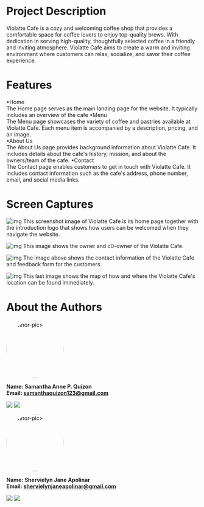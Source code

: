 # Project Description
Violatte Cafe is a cozy and welcoming coffee shop that provides a comfortable space for coffee lovers to enjoy top-quality brews. With dedication in serving high-quality, thoughtfully selected coffee in a friendly and inviting atmosphere. Violatte Cafe aims to create a warm and inviting environment where customers can relax, socialize, and savor their coffee experience.

# Features 
 •Home<br>
    The Home page serves as the main landing page for the website. It typically includes an overview of the cafe
 •Menu<br>
    The Menu page showcases the variety of coffee and pastries available at Violatte Cafe. Each menu item is  accompanied by a description, pricing, and an image.<br>
 •About Us<br>
    The About Us page provides background information about Violatte Cafe. It includes details about the cafe's history, mission, and about the owners/team of the cafe.
 •Contact<br>
    The Contact page enables customers to get in touch with Violatte Cafe. It includes contact information such as the cafe's address, phone number, email, and social media links.

# Screen Captures
![img](https://github.com/iamsammy/violatte-cozycup-cafe-boilerplate/blob/b1b8697f414ed236dd467a0744ddbe9d307c026f/image/output1.png)
This screenshot image of Violatte Cafe is its home page together with the introduction logo that shows how users can be welcomed when they navigate the website.

![img](https://github.com/iamsammy/violatte-cozycup-cafe-boilerplate/blob/b1b8697f414ed236dd467a0744ddbe9d307c026f/image/output2.png)
This image shows the owner and c0-owner of the Violatte Cafe. 

![img](https://github.com/iamsammy/violatte-cozycup-cafe-boilerplate/blob/b1b8697f414ed236dd467a0744ddbe9d307c026f/image/output3.png)
The image above  shows the contact information of the Violatte Cafe and feedback form for the customers.

![img](https://github.com/iamsammy/violatte-cozycup-cafe-boilerplate/blob/b1b8697f414ed236dd467a0744ddbe9d307c026f/image/output4.png)
This last image shows the map of how and where the Violatte Cafe's location can be found immediately.

# About the Authors 

<img src="https://github.com/iamsammy/violatte-cozycup-cafe-boilerplate/blob/dd245537c9bb156a2e75b3ebca4afc3724f62c11/img/samantha.jpg" alt="author-pic>"
style="border-radius: 50%; width: 150">

<b>Name: Samantha Anne P. Quizon<br>
Email: samanthaquizon123@gmail.com</b>

<div>
<a href="https://www.facebook.com/samquizon20/"><img src="https://github.com/gauravghongde/social-icons/blob/9d939e1c5b7ea4a24ac39c3e4631970c0aa1b920/PNG/Color/Facebook.png"></a>
<a href="https://github.com/iamsammy"><img src="https://github.com/gauravghongde/social-icons/blob/9d939e1c5b7ea4a24ac39c3e4631970c0aa1b920/PNG/Black/Github_black.png"></a>
</div>


<img src="https://github.com/iamsammy/violatte-cozycup-cafe-boilerplate/blob/dd245537c9bb156a2e75b3ebca4afc3724f62c11/img/shervielyn.jpg" alt="author-pic>"
style="border-radius: 50%; width: 150">

<b>Name: Shervielyn Jane Apolinar<br>
Email: shervielynjaneapolinar@gmail.com</b>

<div>
<a href="https://www.facebook.com/shervielynjane.apolinar.7"><img src="https://github.com/gauravghongde/social-icons/blob/master/PNG/Color/Facebook.png"></a>
<a href="https://github.com/shervielyn"><img src="https://github.com/gauravghongde/social-icons/blob/9d939e1c5b7ea4a24ac39c3e4631970c0aa1b920/PNG/Black/Github_black.png"></a>
</div>

